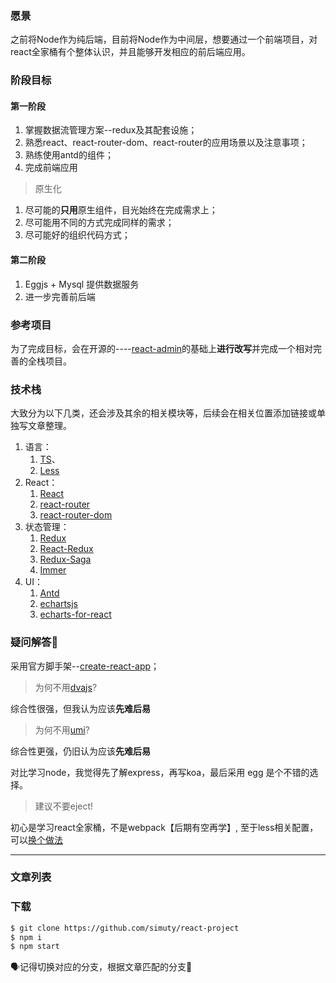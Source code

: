 ### 愿景
之前将Node作为纯后端，目前将Node作为中间层，想要通过一个前端项目，对react全家桶有个整体认识，并且能够开发相应的前后端应用。

### 阶段目标

#### 第一阶段

1. 掌握数据流管理方案--redux及其配套设施；
2. 熟悉react、react-router-dom、react-router的应用场景以及注意事项；
3. 熟练使用antd的组件；
4. 完成前端应用

> 原生化
1. 尽可能的**只用**原生组件，目光始终在完成需求上；
2. 尽可能用不同的方式完成同样的需求；
3. 尽可能好的组织代码方式；

#### 第二阶段

1. Eggjs + Mysql 提供数据服务
2. 进一步完善前后端

### 参考项目

为了完成目标，会在开源的----[react-admin](https://github.com/karakal-FET/react-admin)的基础上**进行改写**并完成一个相对完善的全栈项目。

### 技术栈

大致分为以下几类，还会涉及其余的相关模块等，后续会在相关位置添加链接或单独写文章整理。

1. 语言：
   1. [TS](https://www.tslang.cn/docs/handbook/basic-types.html)、
   2. [Less](http://lesscss.cn/)
2. React：
   1. [React](https://react.docschina.org/docs/getting-started.html)
   2. [react-router](https://react-guide.github.io/react-router-cn/)
   3. [react-router-dom](https://github.com/ReactTraining/react-router/tree/master/packages/react-router-dom)
3. 状态管理：
   1. [Redux](https://www.redux.org.cn/)
   2. [React-Redux](https://cn.redux.js.org/docs/react-redux/)
   3. [Redux-Saga](https://redux-saga-in-chinese.js.org/)
   4. [Immer](https://github.com/immerjs/immer)
4. UI：
   1. [Antd](https://ant.design/docs/resources-cn)
   2. [echartsjs](https://www.echartsjs.com/zh/option.html#title)
   3. [echarts-for-react](https://github.com/hustcc/echarts-for-react)

### 疑问解答🤔️

采用官方脚手架--[create-react-app](https://www.html.cn/create-react-app/docs/getting-started/)；

> 为何不用[dvajs](https://dvajs.com/guide/)?

综合性很强，但我认为应该**先难后易**

> 为何不用[umi](https://umijs.org/zh-CN/docs/getting-started)?

综合性更强，仍旧认为应该**先难后易**

对比学习node，我觉得先了解express，再写koa，最后采用 egg 是个不错的选择。

> 建议不要eject!

初心是学习react全家桶，不是webpack【后期有空再学】, 至于less相关配置，可以[换个做法](https://ant.design/docs/react/use-in-typescript-cn#%E8%87%AA%E5%AE%9A%E4%B9%89%E4%B8%BB%E9%A2%98)


---

### 文章列表



### 下载

```bash
$ git clone https://github.com/simuty/react-project
$ npm i 
$ npm start
```

🗣记得切换对应的分支，根据文章匹配的分支🚩


